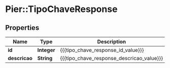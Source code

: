 # Pier::TipoChaveResponse

## Properties
Name | Type | Description | Notes
------------ | ------------- | ------------- | -------------
**id** | **Integer** | {{{tipo_chave_response_id_value}}} | [optional] 
**descricao** | **String** | {{{tipo_chave_response_descricao_value}}} | [optional] 



